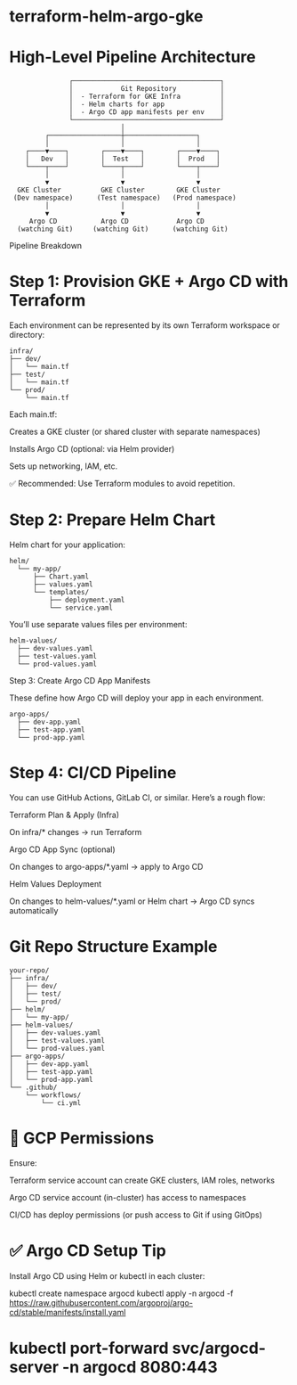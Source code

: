 # terraform-helm-argo-gke

# High-Level Pipeline Architecture

                   ┌─────────────────────────────────────┐
                   │            Git Repository           │
                   │  - Terraform for GKE Infra          │
                   │  - Helm charts for app              │
                   │  - Argo CD app manifests per env    │
                   └─────────────────────────────────────┘
                                │
             ┌──────────────────┼──────────────────┐
             │                  │                  │
        ┌────▼────┐        ┌────▼────┐        ┌────▼────┐
        │   Dev   │        │  Test   │        │  Prod   │
        └────┬────┘        └────┬────┘        └────┬────┘
             │                  │                  │
             ▼                  ▼                  ▼
      GKE Cluster          GKE Cluster        GKE Cluster
     (Dev namespace)      (Test namespace)   (Prod namespace)
             │                  │                  │
             ▼                  ▼                  ▼
         Argo CD           Argo CD            Argo CD
      (watching Git)     (watching Git)      (watching Git)

Pipeline Breakdown

# Step 1: Provision GKE + Argo CD with Terraform

Each environment can be represented by its own Terraform workspace or directory:

```text
infra/
├── dev/
│   └── main.tf
├── test/
│   └── main.tf
└── prod/
    └── main.tf
```

Each main.tf:

Creates a GKE cluster (or shared cluster with separate namespaces)

Installs Argo CD (optional: via Helm provider)

Sets up networking, IAM, etc.

✅ Recommended: Use Terraform modules to avoid repetition.

# Step 2: Prepare Helm Chart

Helm chart for your application:

```text
helm/
  └── my-app/
      ├── Chart.yaml
      ├── values.yaml
      └── templates/
          ├── deployment.yaml
          └── service.yaml
```

You’ll use separate values files per environment:

```text
helm-values/
  ├── dev-values.yaml
  ├── test-values.yaml
  └── prod-values.yaml
```

Step 3: Create Argo CD App Manifests

These define how Argo CD will deploy your app in each environment.

```text
argo-apps/
  ├── dev-app.yaml
  ├── test-app.yaml
  └── prod-app.yaml
```
# Step 4: CI/CD Pipeline

You can use GitHub Actions, GitLab CI, or similar. Here’s a rough flow:

Terraform Plan & Apply (Infra)

On infra/* changes → run Terraform

Argo CD App Sync (optional)

On changes to argo-apps/*.yaml → apply to Argo CD

Helm Values Deployment

On changes to helm-values/*.yaml or Helm chart → Argo CD syncs automatically

# Git Repo Structure Example

```text
your-repo/
├── infra/
│   ├── dev/
│   ├── test/
│   └── prod/
├── helm/
│   └── my-app/
├── helm-values/
│   ├── dev-values.yaml
│   ├── test-values.yaml
│   └── prod-values.yaml
├── argo-apps/
│   ├── dev-app.yaml
│   ├── test-app.yaml
│   └── prod-app.yaml
└── .github/
    └── workflows/
        └── ci.yml
```

# 🔐 GCP Permissions

Ensure:

Terraform service account can create GKE clusters, IAM roles, networks

Argo CD service account (in-cluster) has access to namespaces

CI/CD has deploy permissions (or push access to Git if using GitOps)        

# ✅ Argo CD Setup Tip

Install Argo CD using Helm or kubectl in each cluster:

kubectl create namespace argocd
kubectl apply -n argocd -f https://raw.githubusercontent.com/argoproj/argo-cd/stable/manifests/install.yaml        

# kubectl port-forward svc/argocd-server -n argocd 8080:443
